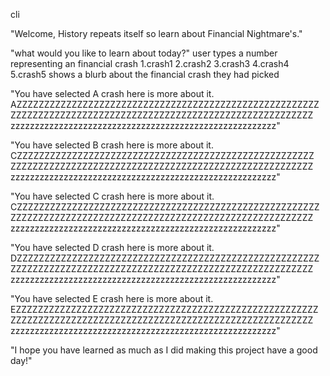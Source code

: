 cli


"Welcome, History repeats itself so learn about Financial Nightmare's."

"what would you like to learn about today?"
user types a number representing an financial crash
1.crash1
2.crash2
3.crash3
4.crash4
5.crash5
shows a blurb about the financial crash they had picked



"You have selected A crash here is more about it.
AZZZZZZZZZZZZZZZZZZZZZZZZZZZZZZZZZZZZZZZZZZZZZZZZZZZZZZZ
ZZZZZZZZZZZZZZZZZZZZZZZZZZZZZZZZZZZZZZZZZZZZZZZZZZZZZZZ
zzzzzzzzzzzzzzzzzzzzzzzzzzzzzzzzzzzzzzzzzzzzzzzzzzzzzzz"


"You have selected B crash here is more about it.
CZZZZZZZZZZZZZZZZZZZZZZZZZZZZZZZZZZZZZZZZZZZZZZZZZZZZZZ
ZZZZZZZZZZZZZZZZZZZZZZZZZZZZZZZZZZZZZZZZZZZZZZZZZZZZZZZ
zzzzzzzzzzzzzzzzzzzzzzzzzzzzzzzzzzzzzzzzzzzzzzzzzzzzzzz"

"You have selected C crash here is more about it.
CZZZZZZZZZZZZZZZZZZZZZZZZZZZZZZZZZZZZZZZZZZZZZZZZZZZZZZZ
ZZZZZZZZZZZZZZZZZZZZZZZZZZZZZZZZZZZZZZZZZZZZZZZZZZZZZZZ
zzzzzzzzzzzzzzzzzzzzzzzzzzzzzzzzzzzzzzzzzzzzzzzzzzzzzzz"



"You have selected D crash here is more about it.
DZZZZZZZZZZZZZZZZZZZZZZZZZZZZZZZZZZZZZZZZZZZZZZZZZZZZZZZ
ZZZZZZZZZZZZZZZZZZZZZZZZZZZZZZZZZZZZZZZZZZZZZZZZZZZZZZZ
zzzzzzzzzzzzzzzzzzzzzzzzzzzzzzzzzzzzzzzzzzzzzzzzzzzzzzz"


"You have selected E crash here is more about it.
EZZZZZZZZZZZZZZZZZZZZZZZZZZZZZZZZZZZZZZZZZZZZZZZZZZZZZZZ
ZZZZZZZZZZZZZZZZZZZZZZZZZZZZZZZZZZZZZZZZZZZZZZZZZZZZZZZ
zzzzzzzzzzzzzzzzzzzzzzzzzzzzzzzzzzzzzzzzzzzzzzzzzzzzzzz"


"I hope you have learned as much as I did making this project have a good day!"

